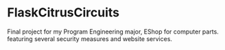 # FlaskCitrusCircuits
Final project for my Program Engineering major, EShop for computer parts. featuring several security measures and website services. 
